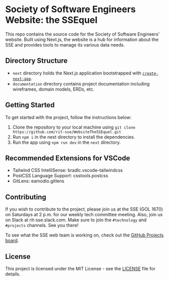 # Society of Software Engineers Website: the SSEquel

This repo contains the source code for the Society of Software Engineers' website. Built using Next.js, the website is a hub for information about the SSE and provides tools to manage its various data needs.

## Directory Structure

- `next` directory holds the Next.js application bootstrapped with [`create-next-app`](https://github.com/vercel/next.js/tree/canary/packages/create-next-app).
- `documentation` directory contains project documentation including wireframes, domain models, ERDs, etc.

## Getting Started

To get started with the project, follow the instructions below:

1. Clone the repository to your local machine using `git clone https://github.com/rit-sse/WebsiteTheSSEquel.git`
2. Run `npm i` in the next directory to install the dependencies.
3. Run the app using `npm run dev` in the `next` directory.

## Recommended Extensions for VSCode
- Tailwind CSS IntelliSense: bradlc.vscode-tailwindcss
- PostCSS Language Support: csstools.postcss
- GitLens: eamodio.gitlens

## Contributing

If you wish to contribute to the project, please join us at the SSE (GOL 1670) on Saturdays at 2 p.m. for our weekly tech committee meeting. Also, join us on Slack at rit-sse.slack.com. Make sure to join the `#technology` and `#projects` channels. See you there!

To see what the SSE web team is working on, check out the [GitHub Projects board](https://github.com/orgs/rit-sse/projects/2/views/10).

## License

This project is licensed under the MIT License - see the [LICENSE](LICENSE) file for details.
